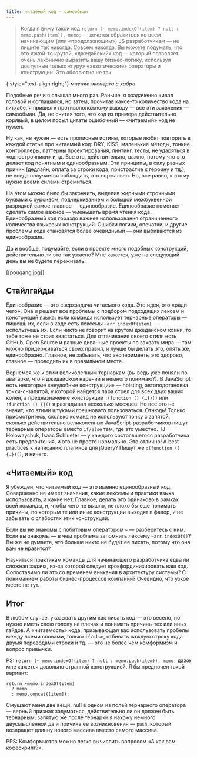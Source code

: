 ```yaml
---
title: читаемый код — самообман
---
```


> Когда я вижу такой код `return (~ memo.indexOf(item) ? null : memo.push(item)), memo;`
— хочется обратиться ко всем начинающим (или «продолжающим») JS разработчикам —
не пишите так никогда. Совсем никогда. Вы можете подумать, что это какой-то крутой,
«джедайский» код — который позволяет очень лаконично выразить вашу бизнес-логику, 
используя доступные только «гуру» «экзотические» операторы и конструкции. 
Это абсолютно не так.

{:style="text-align:right;"}
_мнение эксперта с хабра_

Подобные речи я слышал много раз. Раньше, я озадаченно кивал головой и соглашался, но
затем, прочитав какое-то количество кода на гитхабе, я пришел к противоположному выводу — 
все эти заявления — самообман. Да, не считая того, что код из примера действительно корявый,
в целом посыл цитаты ошибочный — «читаемый» код не нужен. 

Ну как, не нужен — есть прописные истины, которые любят повторять в каждой статье
про читаемый код: DRY, KISS, маленькие методы, тонкие контроллеры, паттерны проектирования,
линтинг, тесты, не ударяться в «однострочники» и тд. Все это, действительно, важно,
потому что это делает код понятным и единообразным. Эти принципы, в силу разных причин
(дедлайн, оплата за строки кода, пристрастие к героину и тд.), не вседа получается соблюдать,
это нормально. Но, все равно, к этому нужно всеми силами стремиться. 

На этом можно было бы закончить, выделив жирными строчными буквами с курсивом, подчеркиванием
и большой межбуквенной разрядкой самое главное — единообразие. Единообразие помогает сделать
самое важное — уменьшить время чтения кода. Единообразный код гораздо важнее использования
ограниченного количества языковых конструкций. Ошибки логики, опечатки, и другие проблемы кода
становятся более очевидными — они выбиваются из единообразия.

Да и вообще, подумайте, если в проекте много подобных конструкций, действительно ли это
так ужасно? Мне кажется, уже на следующий день вы не будете переживать.

[[pouqang.jpg]]


## Стайлгайды

Единообразие — это сверхзадача читаемого кода. Это идея, это «ради чего». Она
и решает все проблемы с подбором подходящих лексем и конструкций языка:
если команда использует тернарные операторы — пишешь их, если в коде есть
лексемы `~arr.indexOf(item)` — используешь их. Если никто не говорит
на крутом джедайском кокни, то тебе тоже не стоит хвастаться. Для оттачивания
своего стиля есть GitHub, Open Source и разные диванные проекты по захвату мира
— там можно придерживаться своих правил, и лучше бы делать это, опять же,
единообразно. Главное, не забывать, что эксперименты это здорово, главное
— проводить их в правильном месте.

Вернемся же к этим великолепным тернаркам (вы ведь уже поняли по аватарке, что я 
джедайском наречии я немного понимаю?). В JavaScript есть некоторые «неудобные
конструкции» — hoisting, автоподстановка точки-с-запятой, у которой найдется
пара стрел для всех двух ваших колен, а предназначение конструкций `;(function () {…})()`
или `!function () {}()` я разгадывал несколько месяцев. Но все это не значит, что этими
штуками грешновато пользоваться. Отнюдь! Только присмотритесь, сколько команд
не используют точку с запятой, сколько действительно великолепных JavaScript-разработчиков
пишут тернарные операторы вместо `if/else` там, где это уместно. TJ Holowaychuk, Isaac Schlueter —
у каждого состоявшегося разработчика есть предпочтения, и это не просто нормально. Это отлично! А best-practices
к написанию плагинов для jQuery? Пишут же `;(function () {…})()`, и ничего.


##  «Читаемый» код

Я убежден, что читаемый код — это именно единообразный код. Совершенно не имеет 
значения, какие лексемы и практики языка использовать, а какие нет. Главное, 
делать это одинаково в рамках всей команды, и, чтобы чего не вышло, не плохо 
бы еще понимать причины, по которым те или иные конструкции выходят в фавор, и
не забывать о слабостях этих конструкций.

Если вы не знакомы с побитовым оператором `~` — разберитесь с ним. Если вы 
знакомы — в чем проблема запомнить лексему `~arr.indexOf()`? Вы же не думаете,
что больше никто не будет ее писать, потому что она вам не нравится?

Научиться практикам команды для начинающего разработчика едва ли сложная задача, 
из-за которой следует крокфординизировать ваш код. Сопоставимо ли это со 
временем вникания в архитектуру системы? С пониманием работы бизнес-процессов 
компании? Очевидно, что узкое место не тут.


## Итог
 
В любом случае, указывать другим как писать код — это весело, но нужно иметь
свою голову на плечах и понимать причины тех или иных гайдов. А «читаемость» кода,
призывающая вас использовать пробелы между всеми словами, только `if/else`, 
отбивать каждую строку кода двумя переводами строки и тд. — это не более чем
комформизм и вопрос привычки.

PS: `return (~ memo.indexOf(item) ? null : memo.push(item)), memo;` даже мне 
кажется  довольно странной конструкцией. Я бы предпочел такой вариант:

    return ~memo.indexOf(item)
      ? memo
      : memo.concat([item]);

Смущают меня две вещи: null в одном из полей тернарного оператора — верный признак
задуматься, действительно ли он должен быть тернарным; запятую же после тернарки
я нахожу немного двусмысленной да и причина ее возникновения — `push`, который
возвращет длинну нового массива вместо самого массива. 

PPS: Комформистов можно легко вычислить вопросом «А как вам кофескрипт?».
